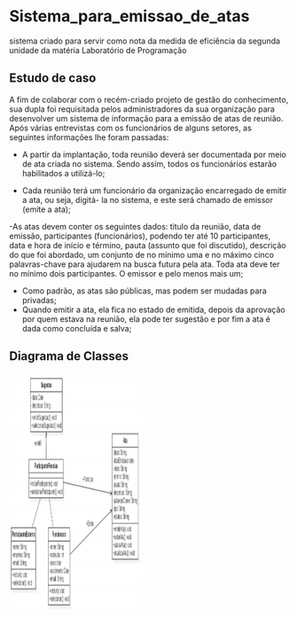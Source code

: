 # Sistema_para_emissao_de_atas
sistema criado para servir como nota da medida de eficiência da segunda unidade da matéria Laboratório de Programação

## Estudo de caso
A fim de colaborar com o recém-criado projeto de gestão do conhecimento, sua dupla foi
requisitada pelos administradores da sua organização para desenvolver um sistema de
informação para a emissão de atas de reunião. Após várias entrevistas com os funcionários de
alguns setores, as seguintes informações lhe foram passadas:
- A partir da implantação, toda reunião deverá ser documentada por meio de ata criada no
sistema. Sendo assim, todos os funcionários estarão habilitados a utilizá-lo;

- Cada reunião terá um funcionário da organização encarregado de emitir a ata, ou seja, digitá-
la no sistema, e este será chamado de emissor (emite a ata);

-As atas devem conter os seguintes dados: titulo da reunião, data de emissão, participantes
(funcionários), podendo ter até 10 participantes, data e hora de início e término, pauta
(assunto que foi discutido), descrição do que foi abordado, um conjunto de no mínimo uma e
no máximo cinco palavras-chave para ajudarem na busca futura pela ata. Toda ata deve ter no
mínimo dois participantes. O emissor e pelo menos mais um;
- Como padrão, as atas são públicas, mas podem ser mudadas para privadas;
- Quando emitir a ata, ela fica no estado de emitida, depois da aprovação por quem estava na
reunião, ela pode ter sugestão e por fim a ata é dada como concluída e salva;

## Diagrama de Classes
<img src="https://github.com/cristianomg95/Sistema_para_emiss-o_de_atas/blob/master/diagrama%20de%20classse.png" width="240" height="427"/>
